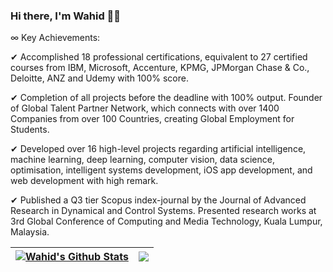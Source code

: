 ### Hi there, I'm Wahid 👋🏻

∞ Key Achievements: 

✔ Accomplished 18 professional certifications, equivalent to 27 certified courses from IBM, Microsoft, Accenture, KPMG, JPMorgan Chase & Co., Deloitte, ANZ and Udemy with 100% score.

✔ Completion of all projects before the deadline with 100% output. Founder of Global Talent Partner Network, which connects with over 1400 Companies from over 100 Countries, creating Global Employment for Students.

✔ Developed over 16 high-level projects regarding artificial intelligence, machine learning, deep learning, computer vision, data science, optimisation, intelligent systems development, iOS app development, and web development with high remark.

✔ Published a Q3 tier Scopus index-journal by the Journal of Advanced Research in Dynamical and Control Systems. Presented research works at 3rd Global Conference of Computing and Media Technology, Kuala Lumpur, Malaysia.

| <a href="https://github.com/anuraghazra/github-readme-stats"><img align="center" src="https://github-readme-stats.vercel.app/api?username=wahidulalamriyad&show_icons=true&theme=radical&include_all_commits=true&hide_border=true" alt="Wahid's Github Stats" /></a> | <a href="https://github.com/anuraghazra/github-readme-stats"><img align="center" src="https://github-readme-stats.vercel.app/api/top-langs/?username=wahidulalamriyad&langs_count=8&theme=radical&layout=compact&hide_border=true" /></a> |
| ------------- | ------------- |
